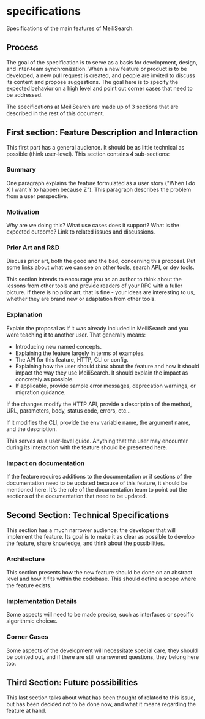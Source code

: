 # specifications
Specifications of the main features of MeiliSearch.

## Process

The goal of the specification is to serve as a basis for development, design, and  inter-team synchronization. When a new feature or product is to be developed, a new pull request is created, and people are invited to discuss its content and propose suggestions. The goal here is to specify the expected behavior on a high level and point out corner cases that need to be addressed.

The specifications at MeiliSearch are made up of 3 sections that are described in the rest of this document.

## First section: Feature Description and Interaction

This first part has a general audience. It should be as little technical as possible (think user-level). This section contains 4 sub-sections:

### Summary

One paragraph explains the feature formulated as a user story ("When I do X I want Y to happen because Z"). This paragraph describes the problem from a user perspective.

### Motivation

Why are we doing this? What use cases does it support? What is the expected outcome? Link to related issues and discussions.

### Prior Art and R&D

Discuss prior art, both the good and the bad, concerning this proposal. Put some links about what we can see on other tools, search API, or dev tools.

This section intends to encourage you as an author to think about the lessons from other tools and provide readers of your RFC with a fuller picture. If there is no prior art, that is fine - your ideas are interesting to us, whether they are brand new or adaptation from other tools.

### Explanation

Explain the proposal as if it was already included in MeiliSearch and you were teaching it to another user. That generally means:

- Introducing new named concepts.
- Explaining the feature largely in terms of examples.
- The API for this feature, HTTP, CLI or config.
- Explaining how the user should _think_ about the feature and how it should impact the way they use MeiliSearch. It should explain the impact as concretely as possible.
- If applicable, provide sample error messages, deprecation warnings, or migration guidance.

If the changes modify the HTTP API, provide a description of the method, URL, parameters, body, status code, errors, etc...

If it modifies the CLI, provide the env variable name, the argument name, and the description.

This serves as a user-level guide. Anything that the user may encounter during its interaction with the feature should be presented here.

### Impact on documentation

If the feature requires additions to the documentation or if sections of the documentation need to be updated because of this feature, it should be mentioned here. It's the role of the documentation team to point out the sections of the documentation that need to be updated.

## Second Section: Technical Specifications

This section has a much narrower audience: the developer that will implement the feature. Its goal is to make it as clear as possible to develop the feature, share knowledge, and think about the possibilities.

### Architecture

This section presents how the new feature should be done on an abstract level and how it fits within the codebase. This should define a scope where the feature exists.

### Implementation Details

Some aspects will need to be made precise, such as interfaces or specific algorithmic choices.

### Corner Cases

Some aspects of the development will necessitate special care, they should be pointed out, and if there are still unanswered questions, they belong here too.

## Third Section: Future possibilities

This last section talks about what has been thought of related to this issue, but has been decided not to be done now, and what it means regarding the feature at hand.
